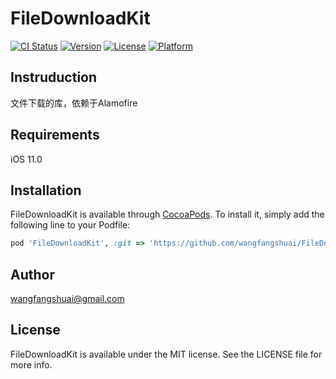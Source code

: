# FileDownloadKit

[![CI Status](https://img.shields.io/travis/anddygon@gmail.com/FileDownloadKit.svg?style=flat)](https://travis-ci.org/anddygon@gmail.com/FileDownloadKit)
[![Version](https://img.shields.io/cocoapods/v/FileDownloadKit.svg?style=flat)](https://cocoapods.org/pods/FileDownloadKit)
[![License](https://img.shields.io/cocoapods/l/FileDownloadKit.svg?style=flat)](https://cocoapods.org/pods/FileDownloadKit)
[![Platform](https://img.shields.io/cocoapods/p/FileDownloadKit.svg?style=flat)](https://cocoapods.org/pods/FileDownloadKit)

## Instruduction
文件下载的库，依赖于Alamofire

## Requirements
iOS 11.0

## Installation

FileDownloadKit is available through [CocoaPods](https://cocoapods.org). To install
it, simply add the following line to your Podfile:

```ruby
pod 'FileDownloadKit', :git => 'https://github.com/wangfangshuai/FileDownloadKit.git', :tag => '0.0.1'

```

## Author

wangfangshuai@gmail.com

## License

FileDownloadKit is available under the MIT license. See the LICENSE file for more info.
